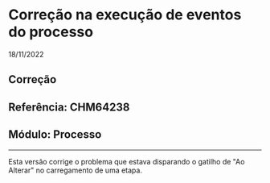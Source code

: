 # Correção na execução de eventos do processo
18/11/2022
## Correção
## Referência: CHM64238
## Módulo: Processo
***

Esta versão corrige o problema que estava disparando o gatilho de "Ao Alterar" no carregamento de uma etapa.